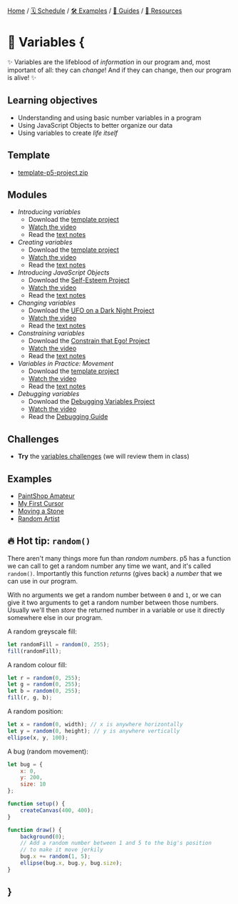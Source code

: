 [Home](../../) / [🗓 Schedule](../../schedule) / [🛠 Examples](../../examples/) / [💫 Guides](../../guides/) / [💎 Resources](../../resources.md)

# 🎁 Variables {

✨ Variables are the lifeblood of *information* in our program and, most important of all: they can *change*! And if they can change, then our program is alive! ✨

## Learning objectives

- Understanding and using basic number variables in a program
- Using JavaScript Objects to better organize our data
- Using variables to create *life itself*

## Template

- [template-p5-project.zip](../../templates/template-p5-project.zip)

## Modules

- *Introducing variables*
    - Download the [template project](../../templates/template-p5-project.zip)
    - [Watch the video](https://concordia.yuja.com/V/Video?v=1071108&node=5700532&a=197018688)
    - Read the [text notes](./introducing-variables.md)
- *Creating variables*
    - Download the [template project](../../templates/template-p5-project.zip)
    - [Watch the video](https://concordia.yuja.com/V/Video?v=1071106&node=5700523&a=25446998)
    - Read the [text notes](./creating-variables.md)
- *Introducing JavaScript Objects*
    - Download the [Self-Esteem Project](./examples/self-esteem.zip)
    - [Watch the video](https://concordia.yuja.com/V/Video?v=1071107&node=5700524&a=96297916)
    - Read the [text notes](./introducing-javascript-objects.md)
- *Changing variables*
    - Download the [UFO on a Dark Night Project](./examples/ufo-on-a-dark-night.zip)
    - [Watch the video](https://concordia.yuja.com/V/Video?v=1071104&node=5700521&a=117175823)
    - Read the [text notes](./changing-variables.md)
- *Constraining variables*
    - Download the [Constrain that Ego! Project](./examples/constrain-that-ego.zip)
    - [Watch the video](https://concordia.yuja.com/V/Video?v=1071105&node=5700522&a=96927948)
    - Read the [text notes](./constraining-variables.md)
- *Variables in Practice: Movement*
    - Download the [template project](../../templates/template-p5-project.zip)
    - [Watch the video](https://concordia.yuja.com/V/Video?v=1071109&node=5700533&a=152878892)
    - Read the [text notes](./movement-variables.md)
- *Debugging variables*
    - Download the [Debugging Variables Project](../../debugging/debugging-variables.zip)
    - [Watch the video]()
    - Read the [Debugging Guide](../../guides/debugging-guide.md)

## Challenges

- **Try** the [variables challenges](./challenges/variables-challenges.md) (we will review them in class)

## Examples

- [PaintShop Amateur](https://editor.p5js.org/pippinbarr/sketches/qbE1XVdDg)
- [My First Cursor](https://editor.p5js.org/pippinbarr/sketches/hqyQVfOQz)
- [Moving a Stone](https://editor.p5js.org/pippinbarr/sketches/wF0Pn3Sce)
- [Random Artist](https://editor.p5js.org/pippinbarr/sketches/Jmy-sBtTS)

## 🔥 Hot tip: `random()`

There aren't many things more fun than *random numbers*. p5 has a function we can call to get a random number any time we want, and it's called `random()`. Importantly this function *returns* (gives back) a *number* that we can use in our program.

With no arguments we get a random number between `0` and `1`, or we can give it two arguments to get a random number between those numbers. Usually we'll then *store* the returned number in a variable or use it directly somewhere else in our program.

A random greyscale fill:
```javascript
let randomFill = random(0, 255);
fill(randomFill);
```

A random colour fill:
```javascript
let r = random(0, 255);
let g = random(0, 255);
let b = random(0, 255);
fill(r, g, b);
```

A random position:
```javascript
let x = random(0, width); // x is anywhere horizontally
let y = random(0, height); // y is anywhere vertically
ellipse(x, y, 100);
```

A bug (random movement):
```javascript
let bug = {
    x: 0,
    y: 200,
    size: 10
};

function setup() {
    createCanvas(400, 400);
}

function draw() {
    background(0);
    // Add a random number between 1 and 5 to the big's position
    // to make it move jerkily
    bug.x += random(1, 5);
    ellipse(bug.x, bug.y, bug.size);
}
```

## }